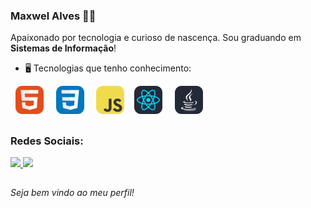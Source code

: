 ### Maxwel Alves 👋🏽

Apaixonado por tecnologia e curioso de nascença. Sou graduando em **Sistemas de Informação**!
- 🖥 Tecnologias que tenho conhecimento:
<div style="didplay: inline">
  &nbsp;&nbsp;<img width="45" height="45" src="https://github.com/tandpfun/skill-icons/blob/main/icons/HTML.svg" />&nbsp;&nbsp;
  &nbsp;&nbsp;<img width="45" height="45" src=https://github.com/tandpfun/skill-icons/blob/main/icons/CSS.svg /> &nbsp; 
  &nbsp;&nbsp;<img width="45" height="45" src=https://github.com/tandpfun/skill-icons/blob/main/icons/JavaScript.svg />&nbsp; 
  &nbsp;&nbsp;<img width="45" height="45" src=https://github.com/tandpfun/skill-icons/blob/main/icons/React-Dark.svg />&nbsp;&nbsp;
  &nbsp;&nbsp;<img width="45" height="45" src=https://github.com/tandpfun/skill-icons/blob/main/icons/Java-Dark.svg />&nbsp;&nbsp;
</div>

##
### Redes Sociais:

  <div style="didplay: inline">
    <a href="www.linkedin.com/in/maxwel-alves-1994b7239">
      <img src="https://img.shields.io/badge/linkedin-%230077B5.svg?style=for-the-badge&logo=linkedin&logoColor=white"> 
    </a>
    <a href="https://www.instagram.com/maxwel_lz/">
        <img src="https://img.shields.io/badge/Instagram-%23E4405F.svg?style=for-the-badge&logo=Instagram&logoColor=white"> 
    </a> 
  </div>
  
##
###### Seja bem vindo ao meu perfil!

